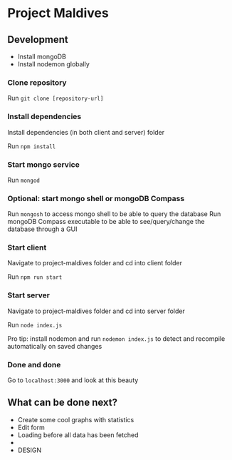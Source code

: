 

# Project Maldives

## Development

- Install mongoDB
- Install nodemon globally 

### Clone repository

Run `git clone [repository-url]`

### Install dependencies

Install dependencies (in both client and server) folder

Run `npm install`

### Start mongo service

Run `mongod`

### Optional: start mongo shell or mongoDB Compass

Run `mongosh` to access mongo shell to be able to query the database
Run mongoDB Compass executable to be able to see/query/change the database through a GUI

### Start client

Navigate to project-maldives folder and cd into client folder

Run `npm run start`

### Start server

Navigate to project-maldives folder and cd into server folder

Run `node index.js`

Pro tip: install nodemon and run `nodemon index.js` to detect and recompile automatically on saved changes

### Done and done

Go to `localhost:3000` and look at this beauty

## What can be done next?

- Create some cool graphs with statistics
- Edit form
- Loading before all data has been fetched
- 
- DESIGN